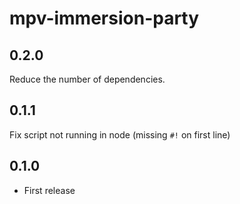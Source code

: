 # mpv-immersion-party

## 0.2.0

Reduce the number of dependencies.

## 0.1.1

Fix script not running in node (missing `#!` on first line)

## 0.1.0

- First release
